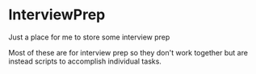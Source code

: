 # InterviewPrep
Just a place for me to store some interview prep

Most of these are for interview prep so they don't work together but are instead scripts to accomplish individual tasks.
